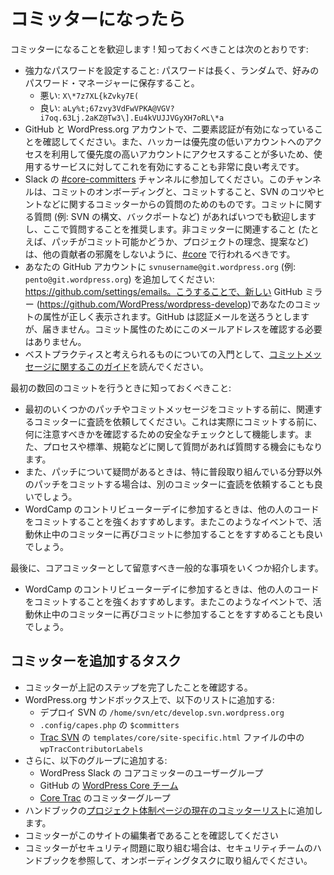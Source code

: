 <!--
# When you become a committer
-->

# コミッターになったら

<!--
Welcome to being a committer! Here are some things you should know:
-->

コミッターになることを歓迎します ! 知っておくべきことは次のとおりです:

<!--
*   Make sure you have a strong password: it should be long, random, and stored in the password manager of your choice.
    *   Bad: X\*7z7XL{kZvky7E(
    *   Good: aLy%t;67zvy3VdFwVPKA@VGV?i7oq.63Lj.2aKZ@Tw3\].Eu4kVUJJVGyXH7oRL\*a
*   Make sure you have two-factor auth enabled for GitHub and your WordPress.org account. It’s also a very good idea to enable it for any service you use, since hackers will often leverage access to a low priority account to gain access to a high priority account.
*   Join the [#core-committers](https://make.wordpress.org/core/tag/core-committers/) channel on Slack.  This channel is for onboarding and questions from committers about the act of committing, tips and tricks for SVN, etc. You’re welcome and encouraged to ask here whenever you have a question about committing (e.g., SVN syntax, backports, etc). Anything that is relevant to non-committers (e.g., whether or not a patch is ready for commit, project philosophy, proposals, etc) should still take place in [#core](https://make.wordpress.org/core/tag/core/) to avoid excluding other contributors.
*   Please add `svnusername@git.wordpress.org` (e.g.`pento@git.wordpress.org`) to your GitHub account: https://github.com/settings/emails . This will allow the new GitHub mirror (https://github.com/WordPress/wordpress-develop) to correctly attribute your commits. GitHub will try to send a verification email, but it won’t be delivered. There’s no need to verify this email address for commit attribution purposes.
*   Read through [this guide on commit messages](https://make.wordpress.org/core/handbook/best-practices/commit-messages/) for a primer on what’s considered best practices.
-->

*   強力なパスワードを設定すること: パスワードは長く、ランダムで、好みのパスワード・マネージャーに保存すること。
    *   悪い: `X\*7z7XL{kZvky7E(`
    *   良い: `aLy%t;67zvy3VdFwVPKA@VGV?i7oq.63Lj.2aKZ@Tw3\].Eu4kVUJJVGyXH7oRL\*a`
*   GitHub と WordPress.org アカウントで、二要素認証が有効になっていることを確認してください。また、ハッカーは優先度の低いアカウントへのアクセスを利用して優先度の高いアカウントにアクセスすることが多いため、使用するサービスに対してこれを有効にすることも非常に良い考えです。
*   Slack の [#core-committers](https://make.wordpress.org/core/tag/core-committers/) チャンネルに参加してください。このチャンネルは、コミットのオンボーディングと、コミットすること、SVN のコツやヒントなどに関するコミッターからの質問のためのものです。コミットに関する質問 (例: SVN の構文、バックポートなど) があればいつでも歓迎しますし、ここで質問することを推奨します。非コミッターに関連すること (たとえば、パッチがコミット可能かどうか、プロジェクトの理念、提案など) は、他の貢献者の邪魔をしないように、[#core](https://make.wordpress.org/core/tag/core/) で行われるべきです。
*   あなたの GitHub アカウントに `svnusername@git.wordpress.org` (例: `pento@git.wordpress.org`) を追加してください: https://github.com/settings/emails。こうすることで、新しい GitHub ミラー (https://github.com/WordPress/wordpress-develop)であなたのコミットの属性が正しく表示されます。GitHub は認証メールを送ろうとしますが、届きません。コミット属性のためにこのメールアドレスを確認する必要はありません。
*   ベストプラクティスと考えられるものについての入門として、[コミットメッセージに関するこのガイド](https://ja.wordpress.org/team/handbook/core/best-practices/commit-messages/)を読んでください。

<!--
Some things to know when making your first few commits:
-->

最初の数回のコミットを行うときに知っておくべきこと:

<!--
*   Please ask a relevant committer to peer-review your first few prospective patches and commit messages before you commit them. This serves as a safety check to make sure you know what to look out for before you actually commit. It also gives you a chance to ask any questions you have about process, standards, norms, etc.
*   It can also be a good idea to ask for peer-review from another committer whenever you have any doubts about a patch, especially if you’re committing outside an area that you normally work on.
*   When attending contributor day of WordCamps, you are strongly encouraged to commit someone else’s code, ideally, an attendee that is there working on a patch. It’s also good to encourage innactive committers to dip their toes back in at these events.
-->

*   最初のいくつかのパッチやコミットメッセージをコミットする前に、関連するコミッターに査読を依頼してください。これは実際にコミットする前に、何に注意すべきかを確認するための安全なチェックとして機能します。また、プロセスや標準、規範などに関して質問があれば質問する機会にもなります。
*   また、パッチについて疑問があるときは、特に普段取り組んでいる分野以外のパッチをコミットする場合は、別のコミッターに査読を依頼することも良いでしょう。
*   WordCamp のコントリビューターデイに参加するときは、他の人のコードをコミットすることを強くおすすめします。またこのようなイベントで、活動休止中のコミッターに再びコミットに参加することをすすめることも良いでしょう。

<!--
And finally some other general things to keep in mind as a Core Committer:
-->

最後に、コアコミッターとして留意すべき一般的な事項をいくつか紹介します。

<!--
*   When attending contributor day of WordCamps, you are strongly encouraged to commit someone else’s code, ideally, an attendee that is there working on a patch. It’s also good to encourage inactive committers to dip their toes back in at these events.
-->

*   WordCamp のコントリビューターデイに参加するときは、他の人のコードをコミットすることを強くおすすめします。またこのようなイベントで、活動休止中のコミッターに再びコミットに参加することをすすめることも良いでしょう。

<!--
## Tasks to add a committer
-->

## コミッターを追加するタスク

<!--
*   Ensure the committer has completed the above steps.
*   On a WordPress.org Sandbox, add them to the following lists:
    *   `/home/svn/etc/develop.svn.wordpress.org` in Deploy SVN
    *   `$committers` in `.config/capes.php`
    *   `wpTracContributorLabels` in the [Trac SVN](https://meta.svn.wordpress.org/sites/trunk/trac.wordpress.org) file `templates/core/site-specific.html`
*   Additionally, add them to the following groups:
    *   The Core Committers user group in WordPress Slack
    *   The [WordPress Core Team](https://github.com/orgs/WordPress/teams/wordpress-core) on GitHub
    *   The Committer group on [Core Trac](https://core.trac.wordpress.org/admin)
*   Add them to the [Current Committers list on the Project Organization page](https://make.wordpress.org/core/handbook/about/organization/) of the handbook.
*   Make sure the committer is an editor on this site
*   If the committer will be working on security issues, refer to the Security Team handbook for onboarding tasks.
-->

*   コミッターが上記のステップを完了したことを確認する。
*   WordPress.org サンドボックス上で、以下のリストに追加する:
    *   デプロイ SVN の `/home/svn/etc/develop.svn.wordpress.org`
    *   `.config/capes.php` の `$committers`
    *   [Trac SVN](https://meta.svn.wordpress.org/sites/trunk/trac.wordpress.org) の `templates/core/site-specific.html` ファイルの中の `wpTracContributorLabels`
*   さらに、以下のグループに追加する:
    *   WordPress Slack の コアコミッターのユーザーグループ
    *   GitHub の [WordPress Core チーム](https://github.com/orgs/WordPress/teams/wordpress-core)
    *   [Core Trac](https://core.trac.wordpress.org/admin) のコミッターグループ
*   ハンドブックの[プロジェクト体制ページの現在のコミッターリスト](https://ja.wordpress.org/team/handbook/core/about/organization/)に追加します。
*   コミッターがこのサイトの編集者であることを確認してください
*   コミッターがセキュリティ問題に取り組む場合は、セキュリティチームのハンドブックを参照して、オンボーディングタスクに取り組んでください。
